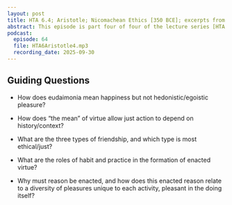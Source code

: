 ```yaml
---
layout: post
title: HTA 6.4; Aristotle; Nicomachean Ethics [350 BCE]; excerpts from Books I, II, and VIII
abstract: This episode is part four of four of the lecture series [HTA 6] on Aristotle's Nicomachean Ethics, excerpts from Books I, II, and VIII.
podcast:
  episode: 64
  file: HTA6Aristotle4.mp3
  recording_date: 2025-09-30
---
```


## Guiding Questions

* How does eudaimonia mean happiness but not hedonistic/egoistic pleasure?

* How does “the mean” of virtue allow just action to depend on history/context?

* What are the three types of friendship, and which type is most ethical/just?

* What are the roles of habit and practice in the formation of enacted virtue?

* Why must reason be enacted, and how does this enacted reason relate to a
diversity of pleasures unique to each activity, pleasant in the doing itself?
